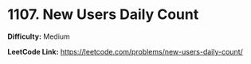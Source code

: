 # 1107. New Users Daily Count

**Difficulty:** Medium

**LeetCode Link:** https://leetcode.com/problems/new-users-daily-count/

